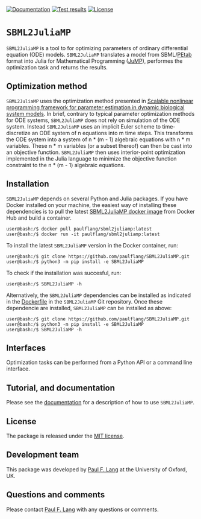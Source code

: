 [![Documentation](https://readthedocs.org/projects/SBML2JuliaMP/badge/?version=latest)](https://sbml2juliamp.readthedocs.io/en/latest/)
[![Test results](https://circleci.com/gh/paulflang/SBML2JuliaMP.svg?style=shield)](https://app.circleci.com/pipelines/github/paulflang/SBML2JuliaMP)
[![License](https://img.shields.io/github/license/paulflang/SBML2JuliaMP.svg)](LICENSE)

# `SBML2JuliaMP`

`SBML2JuliaMP` is a tool to for optimizing parameters of ordinary differential equation (ODE) models. `SBML2JuliaMP` translates a model from SBML/[PEtab](https://petab.readthedocs.io/en/stable/) format into Julia for Mathematical Programming ([JuMP](https://jump.dev/JuMP.jl/stable/)), performes the optimization task and returns the results.

## Optimization method

`SBML2JuliaMP` uses the optimization method presented in [Scalable nonlinear programming framework for parameter estimation in dynamic biological system models](https://journals.plos.org/ploscompbiol/article?id=10.1371/journal.pcbi.1006828). In brief, contrary to typical parameter optimization methods for ODE systems, `SBML2JuliaMP` does not rely on simulation of the ODE system. Instead `SBML2JuliaMP` uses an implicit Euler scheme to time-discretize an ODE system of n equations into m time steps. This transforms the ODE system into a system of n * (m - 1) algebraic equations with n * m variables. These n * m variables (or a subset thereof) can then be cast into an objective function. `SBML2JuliaMP` then uses interior-point optimization implemented in the Julia language to minimize the objective function constraint to the n * (m - 1) algebraic equations.

## Installation

`SBML2JuliaMP` depends on several Python and Julia packages. If you have Docker installed on your machine, the easiest way of installing these dependencies is to pull the latest [SBML2JuliaMP docker image](https://hub.docker.com/repository/docker/paulflang/sbml2juliamp) from Docker Hub and build a container.
  ```
  user@bash:/$ docker pull paulflang/sbml2juliamp:latest
  user@bash:/$ docker run -it paulflang/sbml2juliamp:latest
  ```
To install the latest `SBML2JuliaMP` version in the Docker container, run:
  ```
  user@bash:/$ git clone https://github.com/paulflang/SBML2JuliaMP.git
  user@bash:/$ python3 -m pip install -e SBML2JuliaMP
  ```
To check if the installation was succesful, run:
  ```
  user@bash:/$ SBML2JuliaMP -h
  ```

Alternatively, the `SBML2JuliaMP` dependencies can be installed as indicated in the [Dockerfile](https://github.com/paulflang/SBML2JuliaMP/blob/master/Dockerfile) in the `SBML2JuliaMP` Git repository. Once these dependencie are installed, `SBML2JuliaMP` can be installed as above:
  ```
  user@bash:/$ git clone https://github.com/paulflang/SBML2JuliaMP.git
  user@bash:/$ python3 -m pip install -e SBML2JuliaMP
  user@bash:/$ SBML2JuliaMP -h
  ```

## Interfaces

Optimization tasks can be performed from a Python API or a command line interface.

## Tutorial, and documentation
Please see the [documentation](https://sbml2juliamp.readthedocs.io/en/latest/index.html) for a description of how to use `SBML2JuliaMP`. 

## License
The package is released under the [MIT license](LICENSE).

## Development team
This package was developed by [Paul F. Lang](https://www.linkedin.com/in/paul-lang-7b54a81a3/) at the University of Oxford, UK.


## Questions and comments
Please contact [Paul F. Lang](mailto:paul.lang@wolfson.ox.ac.uk) with any questions or comments.

